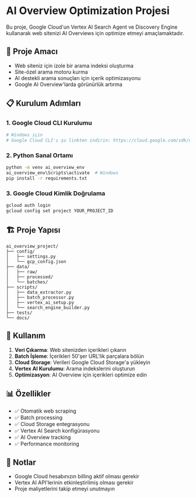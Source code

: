 # AI Overview Optimization Projesi

Bu proje, Google Cloud'un Vertex AI Search Agent ve Discovery Engine kullanarak web sitenizi AI Overviews için optimize etmeyi amaçlamaktadır.

## 🎯 Proje Amacı

- Web siteniz için izole bir arama indeksi oluşturma
- Site-özel arama motoru kurma
- AI destekli arama sonuçları için içerik optimizasyonu
- Google AI Overview'larda görünürlük artırma

## 📋 Kurulum Adımları

### 1. Google Cloud CLI Kurulumu
```bash
# Windows için
# Google Cloud CLI'ı şu linkten indirin: https://cloud.google.com/sdk/docs/install
```

### 2. Python Sanal Ortamı
```bash
python -m venv ai_overview_env
ai_overview_env\Scripts\activate  # Windows
pip install -r requirements.txt
```

### 3. Google Cloud Kimlik Doğrulama
```bash
gcloud auth login
gcloud config set project YOUR_PROJECT_ID
```

## 🏗️ Proje Yapısı

```
ai_overview_project/
├── config/
│   ├── settings.py
│   └── gcp_config.json
├── data/
│   ├── raw/
│   ├── processed/
│   └── batches/
├── scripts/
│   ├── data_extractor.py
│   ├── batch_processor.py
│   ├── vertex_ai_setup.py
│   └── search_engine_builder.py
├── tests/
└── docs/
```

## 🚀 Kullanım

1. **Veri Çıkarma**: Web sitenizden içerikleri çıkarın
2. **Batch İşleme**: İçerikleri 50'şer URL'lik parçalara bölün
3. **Cloud Storage**: Verileri Google Cloud Storage'a yükleyin
4. **Vertex AI Kurulumu**: Arama indekslerini oluşturun
5. **Optimizasyon**: AI Overview için içerikleri optimize edin

## 📊 Özellikler

- ✅ Otomatik web scraping
- ✅ Batch processing
- ✅ Cloud Storage entegrasyonu
- ✅ Vertex AI Search konfigürasyonu
- ✅ AI Overview tracking
- ✅ Performance monitoring

## 📝 Notlar

- Google Cloud hesabınızın billing aktif olması gerekir
- Vertex AI API'lerinin etkinleştirilmiş olması gerekir
- Proje maliyetlerini takip etmeyi unutmayın 